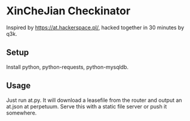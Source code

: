 XinCheJian Checkinator
======================

Inspired by https://at.hackerspace.pl/, hacked together in 30 minutes by q3k.

Setup
-----

Install python, python-requests, python-mysqldb.

Usage
-----

Just run at.py. It will download a leasefile from the router and output an at.json at perpetuum. Serve this with a static file server or push it somewhere.
